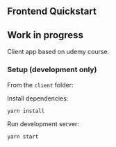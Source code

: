 ## Frontend Quickstart

## Work in progress

Client app based on udemy course.

### Setup (development only)

From the `client` folder:

Install dependencies:

    yarn install

Run development server:

    yarn start
